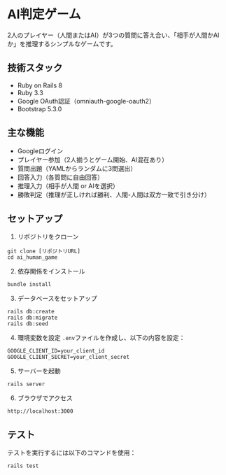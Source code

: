 # AI判定ゲーム

2人のプレイヤー（人間またはAI）が3つの質問に答え合い、「相手が人間かAIか」を推理するシンプルなゲームです。

## 技術スタック

- Ruby on Rails 8
- Ruby 3.3
- Google OAuth認証（omniauth-google-oauth2）
- Bootstrap 5.3.0

## 主な機能

- Googleログイン
- プレイヤー参加（2人揃うとゲーム開始、AI混在あり）
- 質問出題（YAMLからランダムに3問選出）
- 回答入力（各質問に自由回答）
- 推理入力（相手が人間 or AIを選択）
- 勝敗判定（推理が正しければ勝利、人間-人間は双方一致で引き分け）

## セットアップ

1. リポジトリをクローン
```
git clone [リポジトリURL]
cd ai_human_game
```

2. 依存関係をインストール
```
bundle install
```

3. データベースをセットアップ
```
rails db:create
rails db:migrate
rails db:seed
```

4. 環境変数を設定
`.env`ファイルを作成し、以下の内容を設定：
```
GOOGLE_CLIENT_ID=your_client_id
GOOGLE_CLIENT_SECRET=your_client_secret
```

5. サーバーを起動
```
rails server
```

6. ブラウザでアクセス
```
http://localhost:3000
```

## テスト

テストを実行するには以下のコマンドを使用：
```
rails test
```
